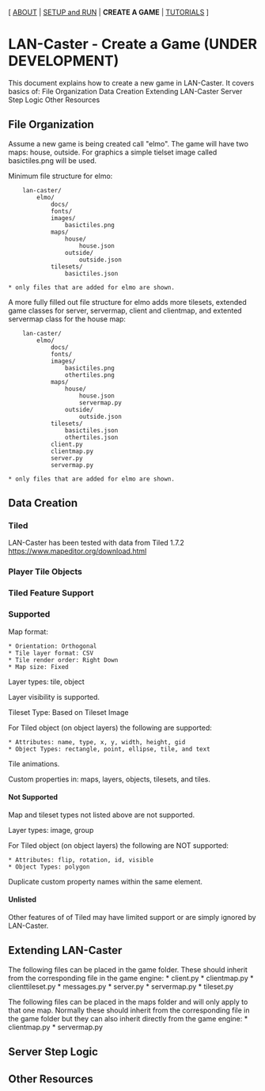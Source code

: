 [ [ABOUT](README.md) | [SETUP and RUN](SETUP.md) | **CREATE A GAME** | [TUTORIALS](TUTORIALS.md) ]

# LAN-Caster - Create a Game (UNDER DEVELOPMENT)

This document explains how to create a new game in LAN-Caster. It covers basics of:
	File Organization
	Data Creation
	Extending LAN-Caster
	Server Step Logic
	Other Resources

## File Organization

Assume a new game is being created call "elmo". The game will have 
two maps: house, outside. For graphics a simple tielset image called basictiles.png
will be used.

Minimum file structure for elmo:
```
	lan-caster/
		elmo/
			docs/
			fonts/
			images/
				basictiles.png
			maps/
				house/
					house.json
				outside/
					outside.json
			tilesets/
				basictiles.json
```
	* only files that are added for elmo are shown.

A more fully filled out file structure for elmo adds more tilesets, extended game classes for server, servermap, client and clientmap, and extented servermap class for the house map:
```
	lan-caster/
		elmo/
			docs/
			fonts/
			images/
				basictiles.png
				othertiles.png
			maps/
				house/
					house.json
					servermap.py
				outside/
					outside.json
			tilesets/
				basictiles.json
				othertiles.json
			client.py
			clientmap.py
			server.py
			servermap.py
```
	* only files that are added for elmo are shown.

## Data Creation

### Tiled
LAN-Caster has been tested with data from Tiled 1.7.2
https://www.mapeditor.org/download.html

### Player Tile Objects

### Tiled Feature Support

### Supported
Map format:

	* Orientation: Orthogonal
	* Tile layer format: CSV
	* Tile render order: Right Down
	* Map size: Fixed

Layer types: tile, object

Layer visibility is supported.

Tileset Type: Based on Tileset Image

For Tiled object (on object layers) the following are supported: 

	* Attributes: name, type, x, y, width, height, gid
	* Object Types: rectangle, point, ellipse, tile, and text

Tile animations.

Custom properties in: maps, layers, objects, tilesets, and tiles.

#### Not Supported
Map and tileset types not listed above are not supported.

Layer types: image, group

For Tiled object (on object layers) the following are NOT supported: 

	* Attributes: flip, rotation, id, visible
	* Object Types: polygon

Duplicate custom property names within the same element.

#### Unlisted
Other features of of Tiled may have limited support or are
simply ignored by LAN-Caster.

## Extending LAN-Caster

The following files can be placed in the game folder. These should 
inherit from the corresponding file in the game engine:
	* client.py
	* clientmap.py
	* clienttileset.py
	* messages.py
	* server.py
	* servermap.py
	* tileset.py

The following files can be placed in the maps folder and will only apply
to that one map. Normally these should inherit from the corresponding file
in the game folder but they can also inherit directly from the game engine:
	* clientmap.py
	* servermap.py

## Server Step Logic

## Other Resources
